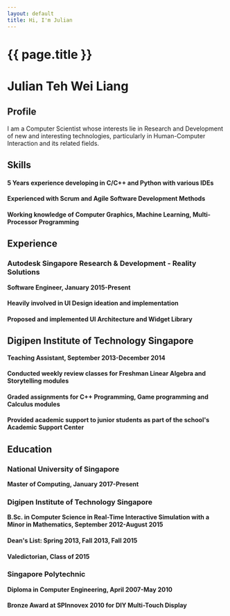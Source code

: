 ```yaml
---
layout: default
title: Hi, I'm Julian
---
```

# {{ page.title }}

# Julian Teh Wei Liang

## Profile
I am a Computer Scientist whose interests lie in Research and Development of new and interesting technologies, particularly in Human-Computer Interaction and its related fields.

## Skills
#### 5 Years experience developing in C/C++ and Python with various IDEs
#### Experienced with Scrum and Agile Software Development Methods
#### Working knowledge of Computer Graphics, Machine Learning, Multi-Processor Programming

## Experience
### Autodesk Singapore Research & Development - Reality Solutions 
__Software Engineer, January 2015-Present__
#### Heavily involved in UI Design ideation and implementation
#### Proposed and implemented UI Architecture and Widget Library
## Digipen Institute of Technology Singapore
__Teaching Assistant, September 2013-December 2014__
#### Conducted weekly review classes for Freshman Linear Algebra and Storytelling modules
#### Graded assignments for C++ Programming, Game programming and Calculus modules
#### Provided academic support to junior students as part of the school's Academic Support Center

## Education
### National University of Singapore 
__Master of Computing, January 2017-Present__
### Digipen Institute of Technology Singapore 
__B.Sc. in Computer Science in Real-Time Interactive Simulation with a Minor in Mathematics, September 2012-August 2015__
#### Dean's List: Spring 2013, Fall 2013, Fall 2015
#### Valedictorian, Class of 2015
### Singapore Polytechnic 
__Diploma in Computer Engineering, April 2007-May 2010__
#### Bronze Award at SPInnovex 2010 for DIY Multi-Touch Display